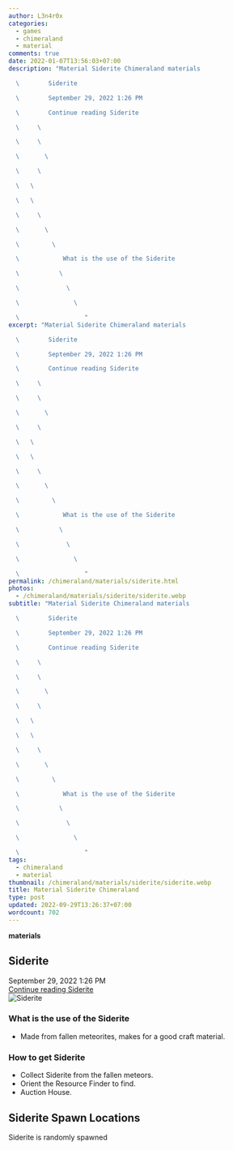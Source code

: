 ```yaml
---
author: L3n4r0x
categories:
  - games
  - chimeraland
  - material
comments: true
date: 2022-01-07T13:56:03+07:00
description: "Material Siderite Chimeraland materials

  \        Siderite

  \        September 29, 2022 1:26 PM

  \        Continue reading Siderite

  \     \ 

  \     \ 

  \       \ 

  \     \ 

  \   \ 

  \   \ 

  \     \ 

  \       \ 

  \         \ 

  \            What is the use of the Siderite

  \           \ 

  \             \ 

  \               \ 

  \                  "
excerpt: "Material Siderite Chimeraland materials

  \        Siderite

  \        September 29, 2022 1:26 PM

  \        Continue reading Siderite

  \     \ 

  \     \ 

  \       \ 

  \     \ 

  \   \ 

  \   \ 

  \     \ 

  \       \ 

  \         \ 

  \            What is the use of the Siderite

  \           \ 

  \             \ 

  \               \ 

  \                  "
permalink: /chimeraland/materials/siderite.html
photos:
  - /chimeraland/materials/siderite/siderite.webp
subtitle: "Material Siderite Chimeraland materials

  \        Siderite

  \        September 29, 2022 1:26 PM

  \        Continue reading Siderite

  \     \ 

  \     \ 

  \       \ 

  \     \ 

  \   \ 

  \   \ 

  \     \ 

  \       \ 

  \         \ 

  \            What is the use of the Siderite

  \           \ 

  \             \ 

  \               \ 

  \                  "
tags:
  - chimeraland
  - material
thumbnail: /chimeraland/materials/siderite/siderite.webp
title: Material Siderite Chimeraland
type: post
updated: 2022-09-29T13:26:37+07:00
wordcount: 702
---
```


<link
  rel="stylesheet"
  href="https://rawcdn.githack.com/dimaslanjaka/Web-Manajemen/870a349/css/bootstrap-5-3-0-alpha3-wrapper.css"
/>
<section id="bootstrap-wrapper">
  <div data-bs-theme="dark">
    <div
      class="row g-0 border rounded overflow-hidden flex-md-row mb-4 shadow-sm position-relative bg-dark text-light"
    >
      <div class="col p-4 d-flex flex-column position-static">
        <strong class="d-inline-block mb-2 text-success">materials</strong>
        <h2 class="mb-0">Siderite</h2>
        <div class="mb-1 text-muted">September 29, 2022 1:26 PM</div>
        <a
          href="/chimeraland/materials/siderite.html"
          class="stretched-link d-none text-primary"
          >Continue reading Siderite</a
        >
      </div>
      <div class="col-auto d-none d-md-block d-lg-block">
        <img
          src="https://www.webmanajemen.com/chimeraland/materials/siderite/siderite.webp"
          alt="Siderite"
        />
      </div>
    </div>
    <div class="row">
      <div class="col-lg-6 col-12 mb-2">
        <div class="card">
          <div class="card-body">
            <h3 class="card-title">What is the use of the Siderite</h3>
            <div class="card-text">
              <ul>
                <li>
                  Made from fallen meteorites, makes for a good craft material.
                </li>
              </ul>
            </div>
          </div>
        </div>
      </div>
      <div class="col-lg-6 col-12 mb-2">
        <div class="card">
          <div class="card-body">
            <h3 class="card-title">How to get Siderite</h3>
            <div class="card-text">
              <ul>
                <li>Collect Siderite from the fallen meteors.</li>
                <li>Orient the Resource Finder to find.</li>
                <li>Auction House.</li>
              </ul>
            </div>
          </div>
        </div>
      </div>
      <div class="col-12 mb-2">
        <h2>Siderite Spawn Locations</h2>
        <p>Siderite is randomly spawned</p>
      </div>
    </div>
  </div>
</section>